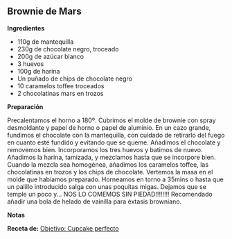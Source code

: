 ## Brownie de Mars

**Ingredientes**

- 110g de mantequilla 
- 230g de chocolate negro, troceado
- 200g de azúcar blanco
- 3 huevos
- 100g de harina
- Un puñado de chips de chocolate negro
- 10 caramelos toffee troceados
- 2 chocolatinas mars en trozos

**Preparación**

Precalentamos el horno a 180º.
Cubrimos el molde de brownie con spray desmoldante y papel de horno o papel de aluminio.
En un cazo grande, fundimos el chocolate con la mantequilla, con cuidado de retirarlo del fuego en cuanto esté fundido y evitando que se queme. Añadimos el chocolate y removemos bien. Incorporamos los tres huevos y batimos de nuevo. Añadimos la harina, tamizada, y mezclamos hasta que se incorpore bien. Cuando la mezcla sea homogénea, añadimos los caramelos toffee, las chocolatinas en trozos y los chips de chocolate. Vertemos la masa en el molde que habíamos preparado.
Horneamos en torno a 35mins o hasta que un palillo introducido salga con unas poquitas migas.
Dejamos que se temple un poco y...
NOS LO COMEMOS SIN PIEDAD!!!!!!!!
Recomendado añadir una bola de helado de vainilla para éxtasis browniano.

**Notas**



**Receta de:** [Objetivo: Cupcake perfecto](http://www.objetivocupcake.com/2015/07/brownie-de-mars.html)